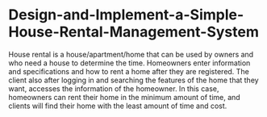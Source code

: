 # Design-and-Implement-a-Simple-House-Rental-Management-System
House rental is a house/apartment/home that can be used by owners and who need a house to determine the time. Homeowners enter information and specifications and how to rent a home after they are registered. The client also after logging in and searching the features of the home that they want, accesses the information of the homeowner. In this case, homeowners can rent their home in the minimum amount of time, and clients will find their home with the least amount of time and cost.
